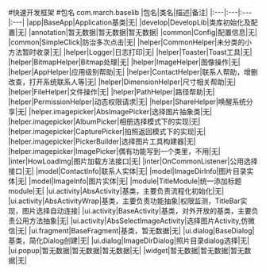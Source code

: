 #快速开发框架
#包名 com.march.baselib
|包名|类名|描述|备注|
|:---|:---|:---|:---|
|app|BaseApp|Application基类|无|
|develop|DevelopLib|类库初始化及配置|无|
|annotation|暂无数据|暂无数据|暂无数据|
|common|Config|配置信息|无|
|common|SimpleClick|防治多次点击|无|
|helper|CommonHelper|未分类的小方法暂时收录|无|
|helper|Logger|日志打印|无|
|helper|Toaster|Toast工具|无|
|helper|BitmapHelper|Bitmap处理|无|
|helper|ImageHelper|图像操作|无|
|helper|AppHelper|应用级别帮助|无|
|helper|ContactHelper|联系人帮助，增删改查，打开系统联系人等|无|
|helper|DimensionHelper|尺寸相关帮助|无|
|helper|FileHelper|文件操作|无|
|helper|PathHelper|路径帮助|无|
|helper|PermissionHelper|动态权限请求|无|
|helper|ShareHelper|唤醒系统分享|无|
|helper.imagepicker|AbsImagePicker|选择图片抽象类|无|
|helper.imagepicker|AlbumPicker|相册选择模式下的实现|无|
|helper.imagepicker|CapturePicker|拍照返回模式下的实现|无|
|helper.imagepicker|PickerBuilder|选择图片工具构建器|无|
|helper.imagepicker|ImagePicker|偶有功能写到一个类里，不用|无|
|inter|HowLoadImg|图片加载方法接口|无|
|inter|OnCommonListener|公用选择接口|无|
|model|ContactInfo|联系人实体|无|
|model|ImageDirInfo|图片目录实体|无|
|model|ImageInfo|图片实体|无|
|module|TitleModule|统一添加标题module|无|
|ui.activity|AbsActivity|基类，主要负责流程化初始化|无|
|ui.activity|AbsActivityWrap|基类，主要负责功能抽象|权限监测，TitleBar实现，图片选择自动连接|
|ui.activity|BaseActivity|基类，对外开放的基类，主要负责公用方法抽象|无|
|ui.activity|AbsSelectImageActivity|选择图片Activity,仿微信|无|
|ui.fragment|BaseFragment|基类，暂无数据|无|
|ui.dialog|BaseDialog|基类，简化Dialog创建|无|
|ui.dialog|ImageDirDialog|照片目录dialog选择|无|
|ui.popup|暂无数据|暂无数据|暂无数据|无|
|widget|暂无数据|暂无数据|暂无数据|无|


